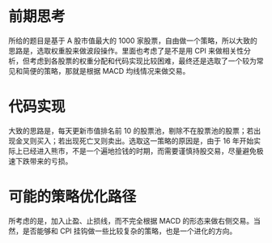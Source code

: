 # 前期思考

所给的题目是基于 A 股市值最大的 1000 家股票，自由做一个策略，所以大致的思路是，选取权重股来做波段操作。里面也考虑了是不是用 CPI 来做相关性分析，但考虑到各股票的权重分配和代码实现比较困难，最终还是选取了一个较为常见和简便的策略，那就是根据 MACD 均线情况来做交易。

# 代码实现

大致的思路是，每天更新市值排名前 10 的股票池，剔除不在股票池的股票；若出现金叉则买入；若出现死亡叉则卖出。选取这一策略的原因是，由于 16 年开始实际上已经进入熊市，不是一个遍地捡钱的时期，而需要谨慎持股交易，尽量避免极速下跌带来的亏损。

# 可能的策略优化路径

所考虑的是，加入止盈、止损线，而不完全根据 MACD 的形态来做右侧交易。当然，是否能够和 CPI 挂钩做一些比较复杂的策略，也是一个进化的方向。